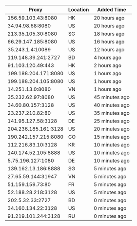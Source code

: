 | Proxy | Location | Added Time |
|---------|----------|------------|
| 156.59.103.43:8080 | HK | 20 hours ago |
| 34.94.98.68:8080 | US | 20 hours ago |
| 213.35.105.30:8080 | SG | 18 hours ago |
| 66.29.147.185:8080 | US | 16 hours ago |
| 35.243.1.4:10089 | US | 12 hours ago |
| 119.148.39.241:2727 | BD | 4 hours ago |
| 91.103.120.49:443 | HK | 2 hours ago |
| 199.188.204.171:8080 | US | 1 hours ago |
| 199.188.204.105:8080 | US | 1 hours ago |
| 14.251.13.0:8080 | VN | 1 hours ago |
| 35.232.62.97:8080 | US | 45 minutes ago |
| 34.60.80.157:3128 | US | 40 minutes ago |
| 23.237.210.82:80 | US | 35 minutes ago |
| 141.95.127.58:3128 | DE | 25 minutes ago |
| 204.236.185.161:3128 | US | 20 minutes ago |
| 190.242.157.215:8080 | CO | 15 minutes ago |
| 112.216.83.10:3128 | KR | 10 minutes ago |
| 140.174.52.105:8888 | US | 10 minutes ago |
| 5.75.196.127:1080 | DE | 10 minutes ago |
| 139.162.13.186:8888 | SG | 5 minutes ago |
| 27.65.59.144:31947 | VN | 5 minutes ago |
| 51.159.159.73:80 | FR | 5 minutes ago |
| 52.188.28.218:3128 | US | 5 minutes ago |
| 202.5.32.33:2727 | BD | 0 minutes ago |
| 34.160.134.22:3128 | US | 0 minutes ago |
| 91.219.101.244:3128 | RU | 0 minutes ago |
